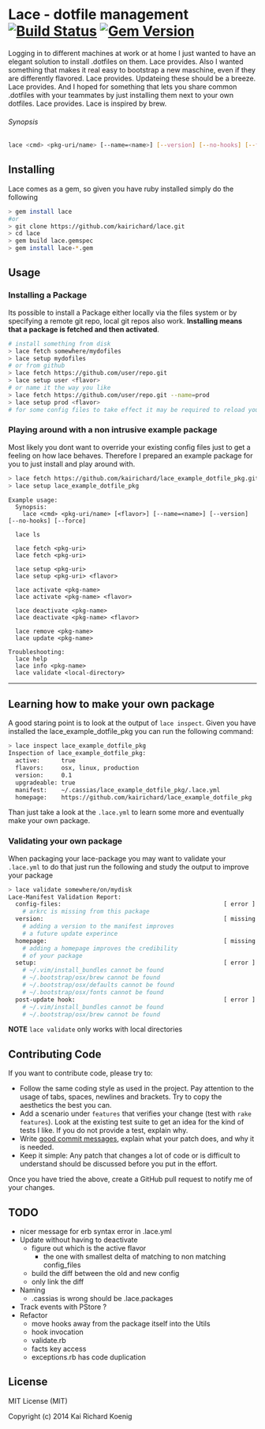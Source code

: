 Lace - dotfile management [![Build Status](https://travis-ci.org/kairichard/lace.png?branch=master)](https://travis-ci.org/kairichard/lace) [![Gem Version](https://badge.fury.io/rb/lace.png)](http://badge.fury.io/rb/lace)
========
Logging in to different machines at work or at home I just wanted to have an elegant solution to install .dotfiles on them. Lace provides. Also I wanted something that makes it real easy to bootstrap a new maschine, even if they are differently flavored. Lace provides. Updateing these should be a breeze. Lace provides. And I hoped for something that lets you share common .dotfiles with your teammates by just installing them next to your own dotfiles. Lace provides.
Lace is inspired by brew.
###### Synopsis
```bash
lace <cmd> <pkg-uri/name> [--name=<name>] [--version] [--no-hooks] [--force]
```
Installing
-------------
Lace comes as a gem, so given you have ruby installed simply do the following
```bash
> gem install lace
#or
> git clone https://github.com/kairichard/lace.git
> cd lace
> gem build lace.gemspec
> gem install lace-*.gem
```
Usage
-----------
### Installing a Package
Its possible to install a Package either locally via the files system or by specifying a remote git repo,
local git repos also work. **Installing means that a package is fetched and then activated**.

```bash
# install something from disk
> lace fetch somewhere/mydofiles
> lace setup mydofiles
# or from github
> lace fetch https://github.com/user/repo.git
> lace setup user <flavor>
# or name it the way you like
> lace fetch https://github.com/user/repo.git --name=prod
> lace setup prod <flavor>
# for some config files to take effect it may be required to reload your current terminal session
```

### Playing around with a non intrusive example package
Most likely you dont want to override your existing config files just to get a feeling on how lace
behaves. Therefore I prepared an example package for you to just install and play around with.
```bash
> lace fetch https://github.com/kairichard/lace_example_dotfile_pkg.git
> lace setup lace_example_dotfile_pkg
```

```
Example usage:
  Synopsis:
    lace <cmd> <pkg-uri/name> [<flavor>] [--name=<name>] [--version] [--no-hooks] [--force]

  lace ls

  lace fetch <pkg-uri>
  lace fetch <pkg-uri>

  lace setup <pkg-uri>
  lace setup <pkg-uri> <flavor>

  lace activate <pkg-name>
  lace activate <pkg-name> <flavor>

  lace deactivate <pkg-name>
  lace deactivate <pkg-name> <flavor>

  lace remove <pkg-name>
  lace update <pkg-name>

Troubleshooting:
  lace help
  lace info <pkg-name>
  lace validate <local-directory>
```
- - -
## Learning how to make your own package
A good staring point is to look at the output of `lace inspect`. Given you have installed the lace_example_dotfile_pkg
you can run the following command:
```bash
> lace inspect lace_example_dotfile_pkg
Inspection of lace_example_dotfile_pkg:
  active:      true
  flavors:     osx, linux, production
  version:     0.1
  upgradeable: true
  manifest:    ~/.cassias/lace_example_dotfile_pkg/.lace.yml
  homepage:    https://github.com/kairichard/lace_example_dotfile_pkg
```
Than just take a look at the `.lace.yml` to learn some more and eventually make your own package.
### Validating your own package
When packaging your lace-package you may want to validate your `.lace.yml` to do that just run the following and study the output to improve your package
```bash
> lace validate somewhere/on/mydisk
Lace-Manifest Validation Report:
  config-files:                                              [ error ]
    # arkrc is missing from this package
  version:                                                   [ missing ]
    # adding a version to the manifest improves
    # a future update experince
  homepage:                                                  [ missing ]
    # adding a homepage improves the credibility
    # of your package
  setup:                                                     [ error ]
    # ~/.vim/install_bundles cannot be found
    # ~/.bootstrap/osx/brew cannot be found
    # ~/.bootstrap/osx/defaults cannot be found
    # ~/.bootstrap/osx/fonts cannot be found
  post-update hook:                                          [ error ]
    # ~/.vim/install_bundles cannot be found
    # ~/.bootstrap/osx/brew cannot be found
```
**NOTE** `lace validate` only works with local directories

## Contributing Code

If you want to contribute code, please try to:

* Follow the same coding style as used in the project. Pay attention to the
  usage of tabs, spaces, newlines and brackets. Try to copy the aesthetics the
  best you can.
* Add a scenario under `features` that verifies your change (test with `rake features`). Look at the existing test
  suite to get an idea for the kind of tests I like. If you do not provide a
  test, explain why.
* Write [good commit messages](http://tbaggery.com/2008/04/19/a-note-about-git-commit-messages.html),
  explain what your patch does, and why it is needed.
* Keep it simple: Any patch that changes a lot of code or is difficult to
  understand should be discussed before you put in the effort.

Once you have tried the above, create a GitHub pull request to notify me of your
changes.

## TODO
  * nicer message for erb syntax error in .lace.yml
  * Update without having to deactivate
    * figure out which is the active flavor
      * the one with smallest delta of matching to non matching config_files
    * build the diff between the old and new config
    * only link the diff
  * Naming
    * .cassias is wrong should be .lace.packages
  * Track events with PStore ?
  * Refactor
    * move hooks away from the package itself into the Utils
    * hook invocation
    * validate.rb
    * facts key access
    * exceptions.rb has code duplication

License
--------
MIT License (MIT)

Copyright (c) 2014 Kai Richard Koenig
